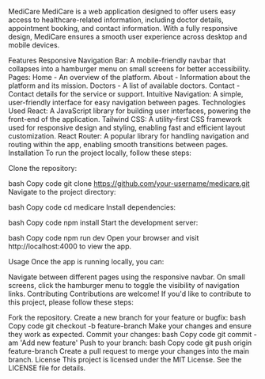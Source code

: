 MediCare
MediCare is a web application designed to offer users easy access to healthcare-related information, including doctor details, appointment booking, and contact information. With a fully responsive design, MediCare ensures a smooth user experience across desktop and mobile devices.

Features
Responsive Navigation Bar: A mobile-friendly navbar that collapses into a hamburger menu on small screens for better accessibility.
Pages:
Home - An overview of the platform.
About - Information about the platform and its mission.
Doctors - A list of available doctors.
Contact - Contact details for the service or support.
Intuitive Navigation: A simple, user-friendly interface for easy navigation between pages.
Technologies Used
React: A JavaScript library for building user interfaces, powering the front-end of the application.
Tailwind CSS: A utility-first CSS framework used for responsive design and styling, enabling fast and efficient layout customization.
React Router: A popular library for handling navigation and routing within the app, enabling smooth transitions between pages.
Installation
To run the project locally, follow these steps:

Clone the repository:

bash
Copy code
git clone https://github.com/your-username/medicare.git
Navigate to the project directory:

bash
Copy code
cd medicare
Install dependencies:

bash
Copy code
npm install
Start the development server:

bash
Copy code
npm run dev
Open your browser and visit http://localhost:4000 to view the app.

Usage
Once the app is running locally, you can:

Navigate between different pages using the responsive navbar.
On small screens, click the hamburger menu to toggle the visibility of navigation links.
Contributing
Contributions are welcome! If you'd like to contribute to this project, please follow these steps:

Fork the repository.
Create a new branch for your feature or bugfix:
bash
Copy code
git checkout -b feature-branch
Make your changes and ensure they work as expected.
Commit your changes:
bash
Copy code
git commit -am 'Add new feature'
Push to your branch:
bash
Copy code
git push origin feature-branch
Create a pull request to merge your changes into the main branch.
License
This project is licensed under the MIT License. See the LICENSE file for details.